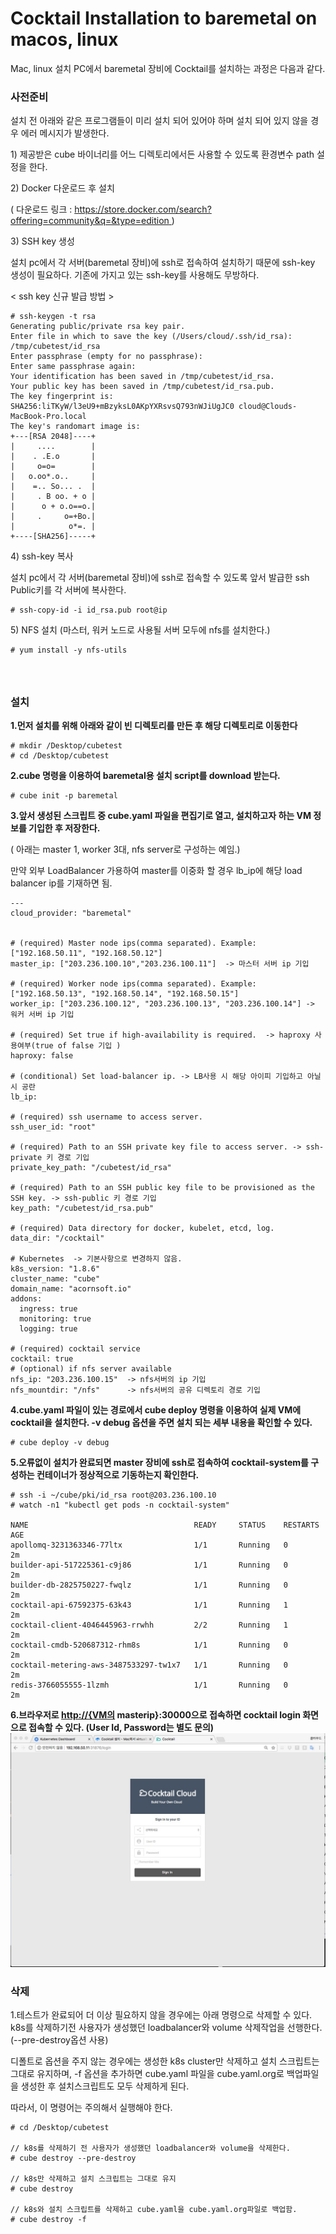 # Cocktail Installation to baremetal on macos, linux

Mac, linux 설치 PC에서 baremetal 장비에 Cocktail를 설치하는 과정은 다음과 같다.

### **사전준비**

설치 전 아래와 같은 프로그램들이 미리 설치 되어 있어야 하며 설치 되어 있지 않을 경우 에러 메시지가 발생한다.

1\) 제공받은 cube 바이너리를 어느 디렉토리에서든 사용할 수 있도록 환경변수 path 설정을 한다.

2\) Docker 다운로드 후 설치

\( 다운로드 링크 : [https://store.docker.com/search?offering=community&q=&type=edition ](https://store.docker.com/search?offering=community&q=&type=edition)\)

3\) SSH key 생성

설치 pc에서 각 서버\(baremetal 장비\)에 ssh로 접속하여 설치하기 때문에 ssh-key 생성이 필요하다. 기존에 가지고 있는 ssh-key를 사용해도 무방하다.

&lt; ssh key 신규 발급 방법 &gt;

```
# ssh-keygen -t rsa
Generating public/private rsa key pair.
Enter file in which to save the key (/Users/cloud/.ssh/id_rsa): /tmp/cubetest/id_rsa
Enter passphrase (empty for no passphrase):
Enter same passphrase again:
Your identification has been saved in /tmp/cubetest/id_rsa.
Your public key has been saved in /tmp/cubetest/id_rsa.pub.
The key fingerprint is:
SHA256:liTKyW/l3eU9+mBzyksL0AKpYXRsvsQ793nWJiUgJC0 cloud@Clouds-MacBook-Pro.local
The key's randomart image is:
+---[RSA 2048]----+
|     ....        |
|    . .E.o       |
|     o=o=        |
|   o.oo*.o..     |
|    =.. So... .  |
|     . B oo. + o |
|      o + o.o==o.|
|     .     o=+Bo.|
|            o*=. |
+----[SHA256]-----+
```

4\) ssh-key 복사

설치 pc에서 각 서버\(baremetal 장비\)에 ssh로 접속할 수 있도록 앞서 발급한 ssh Public키를 각 서버에 복사한다.

```
# ssh-copy-id -i id_rsa.pub root@ip
```

5\) NFS 설치 \(마스터, 워커 노드로 사용될 서버 모두에 nfs를 설치한다.\)

```
# yum install -y nfs-utils
```

#### ㅤ

### 설치

**1.먼저 설치를 위해 아래와 같이 빈 디렉토리를 만든 후 해당 디렉토리로 이동한다**

```
# mkdir /Desktop/cubetest
# cd /Desktop/cubetest
```

**2.cube 명령을 이용하여 baremetal용 설치 script를 download 받는다.**

```
# cube init -p baremetal
```

**3.앞서 생성된 스크립트 중 cube.yaml 파일을 편집기로 열고, 설치하고자 하는 VM 정보를 기입한 후 저장한다.**

\( 아래는 master 1, worker 3대, nfs server로 구성하는 예임.\)

만약 외부 LoadBalancer 가용하여 master를 이중화 할 경우 lb\_ip에 해당 load balancer ip를 기재하면 됨.

```
---
cloud_provider: "baremetal"


# (required) Master node ips(comma separated). Example: ["192.168.50.11", "192.168.50.12"]
master_ip: ["203.236.100.10","203.236.100.11"]  -> 마스터 서버 ip 기입 

# (required) Worker node ips(comma separated). Example: ["192.168.50.13", "192.168.50.14", "192.168.50.15"]
worker_ip: ["203.236.100.12", "203.236.100.13", "203.236.100.14"] -> 워커 서버 ip 기입 

# (required) Set true if high-availability is required.  -> haproxy 사용여부(true of false 기입 )
haproxy: false

# (conditional) Set load-balancer ip. -> LB사용 시 해당 아이피 기입하고 아닐 시 공란
lb_ip:

# (required) ssh username to access server.
ssh_user_id: "root" 

# (required) Path to an SSH private key file to access server. -> ssh-private 키 경로 기입
private_key_path: "/cubetest/id_rsa"

# (required) Path to an SSH public key file to be provisioned as the SSH key. -> ssh-public 키 경로 기입 
key_path: "/cubetest/id_rsa.pub"

# (required) Data directory for docker, kubelet, etcd, log.
data_dir: "/cocktail"

# Kubernetes  -> 기본사항으로 변경하지 않음.
k8s_version: "1.8.6"
cluster_name: "cube"
domain_name: "acornsoft.io"
addons:
  ingress: true
  monitoring: true
  logging: true

# (required) cocktail service
cocktail: true
# (optional) if nfs server available
nfs_ip: "203.236.100.15"  -> nfs서버의 ip 기입
nfs_mountdir: "/nfs"      -> nfs서버의 공유 디렉토리 경로 기입
```

**4.cube.yaml 파일이 있는 경로에서 cube deploy 명령을 이용하여 실제 VM에 cocktail을 설치한다. -v debug 옵션을 주면 설치 되는 세부 내용을 확인할 수 있다.**

```
# cube deploy -v debug
```

**5.오류없이 설치가 완료되면 master 장비에 ssh로 접속하여 cocktail-system를 구성하는 컨테이너가 정상적으로 기동하는지 확인한다.**

```
# ssh -i ~/cube/pki/id_rsa root@203.236.100.10
# watch -n1 "kubectl get pods -n cocktail-system"

NAME                                     READY     STATUS    RESTARTS   AGE
apollomq-3231363346-77ltx                1/1       Running   0          2m
builder-api-517225361-c9j86              1/1       Running   0          2m
builder-db-2825750227-fwqlz              1/1       Running   0          2m
cocktail-api-67592375-63k43              1/1       Running   1          2m
cocktail-client-4046445963-rrwhh         2/2       Running   1          2m
cocktail-cmdb-520687312-rhm8s            1/1       Running   0          2m
cocktail-metering-aws-3487533297-tw1x7   1/1       Running   0          2m
redis-3766055555-1lzmh                   1/1       Running   0          2m
```

**6.브라우저로 **[**http://{VM의**](http://{VM의)** masterip}:30000으로 접속하면 cocktail login 화면으로 접속할 수 있다. \(User Id, Password는 별도 문의\)**![](/assets/cocktail_login.jpeg)

### **삭제**

1.테스트가 완료되어 더 이상 필요하지 않을 경우에는 아래 명령으로 삭제할 수 있다.  
k8s를 삭제하기전 사용자가 생성했던 loadbalancer와 volume 삭제작업을 선행한다. \(--pre-destroy옵션 사용\)

디폴트로 옵션을 주지 않는 경우에는 생성한 k8s cluster만 삭제하고 설치 스크립트는 그대로 유지하며, -f 옵션을 추가하면 cube.yaml 파일을 cube.yaml.org로 백업파일을 생성한 후 설치스크립트도 모두 삭제하게 된다.

따라서, 이 명령어는 주의해서 실행해야 한다.

```
# cd /Desktop/cubetest

// k8s를 삭제하기 전 사용자가 생성했던 loadbalancer와 volume을 삭제한다.
# cube destroy --pre-destroy

// k8s만 삭제하고 설치 스크립트는 그대로 유지 
# cube destroy

// k8s와 설치 스크립트를 삭제하고 cube.yaml을 cube.yaml.org파일로 백업함. 
# cube destroy -f
```



